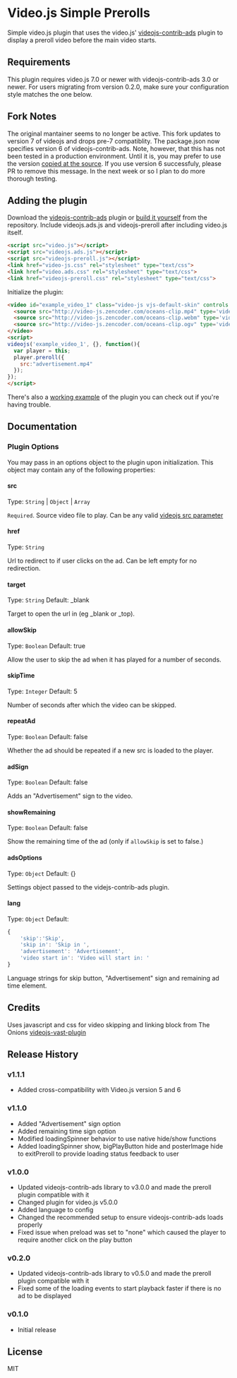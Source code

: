 # Video.js Simple Prerolls

Simple video.js plugin that uses the video.js' [videojs-contrib-ads](https://github.com/videojs/videojs-contrib-ads) plugin to display a preroll video before the main video starts.

## Requirements

This plugin requires video.js 7.0 or newer with videojs-contrib-ads 3.0 or newer.
For users migrating from version 0.2.0, make sure your configuration style matches the one below.

## Fork Notes
The original mantainer seems to no longer be active. This fork updates to version 7 of videojs and drops pre-7 compatiblity.
The package.json now specifies version 6 of videojs-contrib-ads. Note, however, that this has not been tested in a production environment. Until it is, you may prefer to use the version [copied at the source](https://github.com/dirkjanm/videojs-preroll/tree/master/lib). If you use version 6 successfuly, please PR to remove this message. In the next week or so I plan to do more thorough testing.

## Adding the plugin

Download the [videojs-contrib-ads](https://raw.githubusercontent.com/videojs/videojs-contrib-ads/master/src/videojs.ads.js) plugin or [build it yourself](https://github.com/videojs/videojs-contrib-ads) from the repository. Include videojs.ads.js and videojs-preroll after including video.js itself.

```html
<script src="video.js"></script>
<script src="videojs.ads.js"></script>
<script src="videojs-preroll.js"></script>
<link href="video-js.css" rel="stylesheet" type="text/css">
<link href="video.ads.css" rel="stylesheet" type="text/css">
<link href="videojs-preroll.css" rel="stylesheet" type="text/css">
```

Initialize the plugin:

```html
<video id="example_video_1" class="video-js vjs-default-skin" controls width="640" height="264" poster="http://video-js.zencoder.com/oceans-clip.png">
  <source src="http://video-js.zencoder.com/oceans-clip.mp4" type='video/mp4' />
  <source src="http://video-js.zencoder.com/oceans-clip.webm" type='video/webm' />
  <source src="http://video-js.zencoder.com/oceans-clip.ogv" type='video/ogg' />
</video>
<script>
videojs('example_video_1', {}, function(){
  var player = this;
  player.preroll({
    src:"advertisement.mp4"
  });
});
</script>
```

There's also a [working example](example.html) of the plugin you can check out if you're having trouble.

## Documentation
### Plugin Options

You may pass in an options object to the plugin upon initialization. This
object may contain any of the following properties:

#### src
Type: `String` | `Object` | `Array`

`Required`. Source video file to play. Can be any valid [videojs src parameter](http://docs.videojs.com/docs/api/player.html#Methodssrc)

#### href
Type: `String`

Url to redirect to if user clicks on the ad. Can be left empty for no redirection.

#### target
Type: `String`
Default: _blank

Target to open the url in (eg _blank or _top).

#### allowSkip
Type: `Boolean`
Default: true

Allow the user to skip the ad when it has played for a number of seconds.

#### skipTime
Type: `Integer`
Default: 5

Number of seconds after which the video can be skipped.

#### repeatAd
Type: `Boolean`
Default: false

Whether the ad should be repeated if a new src is loaded to the player.

#### adSign
Type: `Boolean`
Default: false

Adds an "Advertisement" sign to the video.

#### showRemaining
Type: `Boolean`
Default: false

Show the remaining time of the ad (only if `allowSkip` is set to false.)

#### adsOptions
Type: `Object`
Default: {}

Settings object passed to the videjs-contrib-ads plugin.

#### lang
Type: `Object`
Default:
```javascript
{
    'skip':'Skip',
    'skip in': 'Skip in ',
    'advertisement': 'Advertisement',
    'video start in': 'Video will start in: '
}
```
Language strings for skip button, "Advertisement" sign and remaining ad time element.

## Credits

Uses javascript and css for video skipping and linking block from The Onions [videojs-vast-plugin](https://github.com/theonion/videojs-vast-plugin/)

## Release History

### v1.1.1
- Added cross-compatibility with Video.js version 5 and 6

### v1.1.0
- Added "Advertisement" sign option
- Added remaining time sign option
- Modified loadingSpinner behavior to use native hide/show functions
- Added loadingSpinner show, bigPlayButton hide and posterImage hide to exitPreroll to provide loading status feedback to user

### v1.0.0
- Updated videojs-contrib-ads library to v3.0.0 and made the preroll plugin compatible with it
- Changed plugin for video.js v5.0.0
- Added language to config
- Changed the recommended setup to ensure videojs-contrib-ads loads properly
- Fixed issue when preload was set to "none" which caused the player to require another click on the play button

### v0.2.0
- Updated videojs-contrib-ads library to v0.5.0 and made the preroll plugin compatible with it
- Fixed some of the loading events to start playback faster if there is no ad to be displayed

### v0.1.0
- Initial release

## License

MIT
